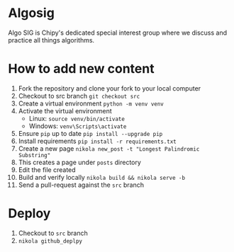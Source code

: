 # Algosig

Algo SIG is Chipy's dedicated special interest group where we discuss and practice all things algorithms.

# How to add new content

1. Fork the repository and clone your fork to your local computer
1. Checkout to src branch `git checkout src`
1. Create a virtual environment `python -m venv venv`
1. Activate the virtual environment
    * Linux: `source venv/bin/activate`
    * Windows: `venv\Scripts\activate`
1. Ensure `pip` up to date `pip install --upgrade pip`
1. Install requirements `pip install -r requirements.txt`
1. Create a new page `nikola new_post -t "Longest Palindromic Substring"`
1. This creates a page under `posts` directory
1. Edit the file created
1. Build and verify locally `nikola build && nikola serve -b`
1. Send a pull-request against the `src` branch

# Deploy

1. Checkout to `src` branch
2. `nikola github_deplpy`
